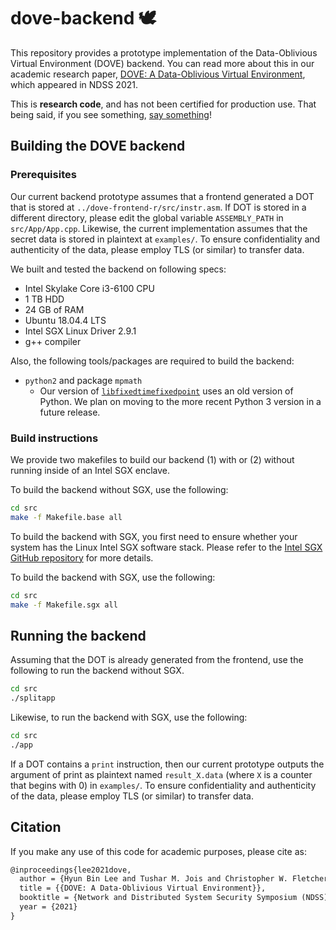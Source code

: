 dove-backend 🕊️
================================================

This repository provides a prototype implementation of the Data-Oblivious Virtual Environment (DOVE) backend. You can read more about this in our academic research paper, [DOVE: A Data-Oblivious Virtual Environment](https://www.ndss-symposium.org/ndss-paper/dove-a-data-oblivious-virtual-environment/), which appeared in NDSS 2021.

This is **research code**, and has not been certified for production use. That being said, if you see something, [say something](https://github.com/dove-project/dove-backend/issues)!

Building the DOVE backend
----------------------------------
### Prerequisites
Our current backend prototype assumes that a frontend generated a DOT that is stored at ``../dove-frontend-r/src/instr.asm``.
If DOT is stored in a different directory, please edit the global variable ``ASSEMBLY_PATH`` in ``src/App/App.cpp``. 
Likewise, the current implementation assumes that the secret data is stored in plaintext at ``examples/``. To ensure confidentiality and authenticity of the data, please employ TLS (or similar) to transfer data.

We built and tested the backend on following specs:
- Intel Skylake Core i3-6100 CPU
- 1 TB HDD
- 24 GB of RAM
- Ubuntu 18.04.4 LTS
- Intel SGX Linux Driver 2.9.1
- g++ compiler

Also, the following tools/packages are required to build the backend:
- `python2` and package `mpmath`
  - Our version of [`libfixedtimefixedpoint`](https://github.com/kmowery/libfixedtimefixedpoint) uses an old version of Python. We plan on moving to the more recent Python 3 version in a future release.

### Build instructions
We provide two makefiles to build our backend (1) with or (2) without running inside of an Intel SGX enclave. 

To build the backend without SGX, use the following:
```sh
cd src
make -f Makefile.base all
```

To build the backend with SGX, you first need to ensure whether your system has the Linux Intel SGX software stack. Please refer to the [Intel SGX GitHub repository](https://github.com/intel/linux-sgx) for more details.

To build the backend with SGX, use the following:
```sh
cd src
make -f Makefile.sgx all
```

Running the backend
------------------------------
Assuming that the DOT is already generated from the frontend, use the following to run the backend without SGX.
```sh
cd src
./splitapp
```
Likewise, to run the backend with SGX, use the following:
```sh
cd src
./app
```

If a DOT contains a `print` instruction, then our current prototype outputs the argument of print as plaintext named ``result_X.data`` (where ``X`` is a counter that begins with 0) in ``examples/``. To ensure confidentiality and authenticity of the data, please employ TLS (or similar) to transfer data.

Citation
---------------
If you make any use of this code for academic purposes, please cite as:

```tex
@inproceedings{lee2021dove,
  author = {Hyun Bin Lee and Tushar M. Jois and Christopher W. Fletcher and Carl A. Gunter},
  title = {{DOVE: A Data-Oblivious Virtual Environment}},
  booktitle = {Network and Distributed System Security Symposium (NDSS)},
  year = {2021}
}
```
